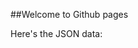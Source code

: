 ##Welcome to Github pages 
<div Markdown is an easy-to-use tool for styling your writing.> </div>

Here's the JSON data:

<div id="json-data"></div>

<script>
fetch('resorts.json')
  .then(response => response.json())
  .then(data => {
    const jsonData = JSON.stringify(data, null, 2);
    document.getElementById('json-data').textContent = jsonData;
  })
  .catch(error => {
    console.error('Failed to load JSON:', error);
  });
</script>

